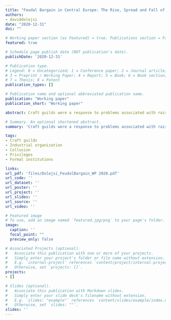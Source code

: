 ```yaml
---
title: "Feudal Bargain in Central Europe: The Rise, Spread and Fall of Craft Guilds"
authors:
- daviddolejsi
date: "2020-12-31"
doi: ""

# Working paper section (as Featured) = true. Publications section = False 
featured: true

# Schedule page publish date (NOT publication's date).
publishDate: '2020-12-31'

# Publication type.
# Legend: 0 = Uncategorized; 1 = Conference paper; 2 = Journal article;
# 3 = Preprint / Working Paper; 4 = Report; 5 = Book; 6 = Book section;
# 7 = Thesis; 8 = Patent
publication_types: []

# Publication name and optional abbreviated publication name.
publication: "Working paper"
publication_short: "Working paper"

abstract: Craft guilds were a response to problems associated with raising royal revenues and securing basic public services in Central Europe during the medieval and early modern periods. The theory consistent with historical evidence predicts that the rise, spread and fall of guilds was a result of mutually beneficial bargaining between local craftsmen and their feudal rulers. Guilds enabled craftsmen to utilize the benefits of collusion by offering their capacities to sovereign authorities in exchange for exclusive market privileges.

# Summary. An optional shortened abstract.
summary: 'Craft guilds were a response to problems associated with raising royal revenues and securing basic public services in Central Europe during the medieval and early modern periods. The theory consistent with historical evidence predicts that the rise, spread and fall of guilds was a result of mutually beneficial bargaining between local craftsmen and their feudal rulers. Guilds enabled craftsmen to utilize the benefits of collusion by offering their capacities to sovereign authorities in exchange for exclusive market privileges.'

tags:
- Craft guilds
- Industrial organization
- Collusion
- Privileges
- Formal institutions

links:
url_pdf: 'files/Dolejsi_FeudalBargain_WP 2020.pdf'
url_code: ''
url_dataset: ''
url_poster: ''
url_project: ''
url_slides: ''
url_source: ''
url_video: ''

# Featured image
# To use, add an image named `featured.jpg/png` to your page's folder. 
image:
  caption: ''
  focal_point: ""
  preview_only: false

# Associated Projects (optional).
#   Associate this publication with one or more of your projects.
#   Simply enter your project's folder or file name without extension.
#   E.g. `internal-project` references `content/project/internal-project/index.md`.
#   Otherwise, set `projects: []`.
projects:
- []

# Slides (optional).
#   Associate this publication with Markdown slides.
#   Simply enter your slide deck's filename without extension.
#   E.g. `slides: "example"` references `content/slides/example/index.md`.
#   Otherwise, set `slides: ""`.
slides: ''
---
```

